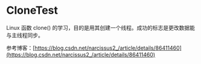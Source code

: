 # CloneTest

Linux 函数 clone() 的学习，目的是用其创建一个线程。成功的标志是更改数据能与主线程同步。

参考博客：[https://blog.csdn.net/narcissus2_/article/details/86411460](https://blog.csdn.net/narcissus2_/article/details/86411460)

